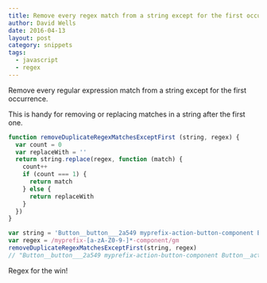 ```yaml
---
title: Remove every regex match from a string except for the first occurrence with JavaScript
author: David Wells
date: 2016-04-13
layout: post
category: snippets
tags:
  - javascript
  - regex
---
```


Remove every regular expression match from a string except for the first occurrence.

This is handy for removing or replacing matches in a string after the first one.

```js
function removeDuplicateRegexMatchesExceptFirst (string, regex) {
  var count = 0
  var replaceWith = ''
  return string.replace(regex, function (match) {
    count++
    if (count === 1) {
      return match
    } else {
      return replaceWith
    }
  })
}

var string = 'Button__button___2a549 myprefix-action-button-component Button__action___3EoEX myprefix-button-component'
var regex = /myprefix-[a-zA-Z0-9-]*-component/gm
removeDuplicateRegexMatchesExceptFirst(string, regex)
// "Button__button___2a549 myprefix-action-button-component Button__action___3EoEX "
```

Regex for the win!
